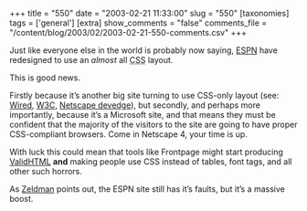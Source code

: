 +++
title = "550"
date = "2003-02-21 11:33:00"
slug = "550"
[taxonomies]
tags = ['general']
[extra]
show_comments = "false"
comments_file = "/content/blog/2003/02/2003-02-21-550-comments.csv"
+++

Just like everyone else in the world is probably now saying, [ESPN](http://msn.espn.go.com/main.html "ESPN") have redesigned to use an *almost* all <abbr title="Cascading Style Sheets">CSS</abbr> layout.

This is good news.

Firstly because it’s another big site turning to use CSS-only layout (see: [Wired](http://www.wired.com), [W3C](http://www.w3c.org), [Netscape devedge](http://devedge.netscape.com/)), but secondly, and perhaps more importantly, because it’s a Microsoft site, and that means they must be confident that the majority of the visitors to the site are going to have proper CSS-compliant browsers. Come in Netscape 4, your time is up.

With luck this could mean that tools like Frontpage might start producing [ValidHTML](http://c2.com/cgi/wiki?ValidHtml) **and** making people use CSS instead of tables, font tags, and all other such horrors.

As [Zeldman](http://www.zeldman.com/daily/0203b.shtml#espn) points out, the ESPN site still has it’s faults, but it’s a massive boost.

